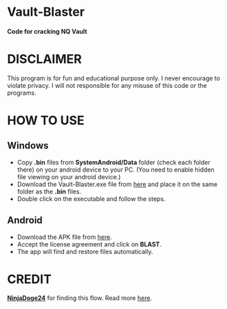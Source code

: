 # Vault-Blaster
#### Code for cracking NQ Vault

# DISCLAIMER

This program is for fun and educational purpose only. I never encourage to violate privacy. I will not responsible for any misuse of this code or the programs.

# HOW TO USE
## Windows
 - Copy **.bin** files from **SystemAndroid/Data** folder (check each folder there) on your android device to your PC. (You need to enable hidden file viewing on your android device.)
 - Download the Vault-Blaster.exe file from [here](https://github.com/rafiibrahim8/Vault-Blaster/raw/master/bin/Release/Vault-Blaster.exe) and place it on the same folder as the **.bin** files.
 - Double click on the executable and follow the steps.

## Android
 - Download the APK file from [here](https://github.com/rafiibrahim8/Vault-Blaster/releases/tag/v1.0).
 - Accept the license agreement and click on **BLAST**.
 - The app will find and restore files automatically.

# CREDIT
[**NinjaDoge24**](https://github.com/ninjadoge24) for finding this flow. Read more [here](https://ninjadoge24.github.io/).
